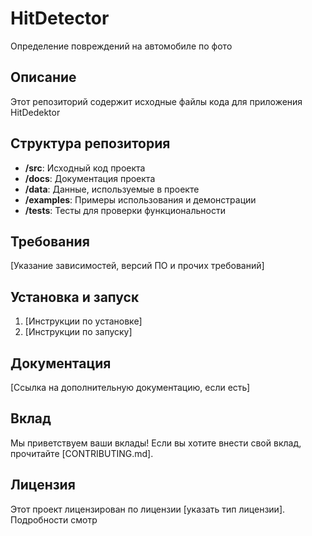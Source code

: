 # HitDetector

Определение повреждений на автомобиле по фото

## Описание

Этот репозиторий содержит исходные файлы кода для приложения HitDedektor

## Структура репозитория

- **/src**: Исходный код проекта
- **/docs**: Документация проекта
- **/data**: Данные, используемые в проекте
- **/examples**: Примеры использования и демонстрации
- **/tests**: Тесты для проверки функциональности

## Требования

[Указание зависимостей, версий ПО и прочих требований]

## Установка и запуск

1. [Инструкции по установке]
2. [Инструкции по запуску]

## Документация

[Ссылка на дополнительную документацию, если есть]

## Вклад

Мы приветствуем ваши вклады! Если вы хотите внести свой вклад, прочитайте [CONTRIBUTING.md].

## Лицензия

Этот проект лицензирован по лицензии [указать тип лицензии]. Подробности смотр
